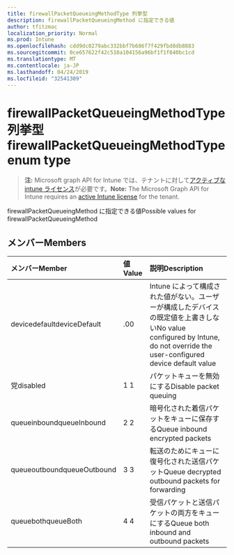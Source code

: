 ```yaml
---
title: firewallPacketQueueingMethodType 列挙型
description: firewallPacketQueueingMethod に指定できる値
author: tfitzmac
localization_priority: Normal
ms.prod: Intune
ms.openlocfilehash: cdd9dc0279abc332bbf7b686f7f429fbd8db8883
ms.sourcegitcommit: 0ce657622f42c510a104156a96bf1f1f040bc1cd
ms.translationtype: MT
ms.contentlocale: ja-JP
ms.lasthandoff: 04/24/2019
ms.locfileid: "32541309"
---
```

# <a name="firewallpacketqueueingmethodtype-enum-type"></a><span data-ttu-id="2aa25-103">firewallPacketQueueingMethodType 列挙型</span><span class="sxs-lookup"><span data-stu-id="2aa25-103">firewallPacketQueueingMethodType enum type</span></span>

> <span data-ttu-id="2aa25-104">**注:** Microsoft graph API for Intune では、テナントに対して[アクティブな intune ライセンス](https://go.microsoft.com/fwlink/?linkid=839381)が必要です。</span><span class="sxs-lookup"><span data-stu-id="2aa25-104">**Note:** The Microsoft Graph API for Intune requires an [active Intune license](https://go.microsoft.com/fwlink/?linkid=839381) for the tenant.</span></span>

<span data-ttu-id="2aa25-105">firewallPacketQueueingMethod に指定できる値</span><span class="sxs-lookup"><span data-stu-id="2aa25-105">Possible values for firewallPacketQueueingMethod</span></span>

## <a name="members"></a><span data-ttu-id="2aa25-106">メンバー</span><span class="sxs-lookup"><span data-stu-id="2aa25-106">Members</span></span>
|<span data-ttu-id="2aa25-107">メンバー</span><span class="sxs-lookup"><span data-stu-id="2aa25-107">Member</span></span>|<span data-ttu-id="2aa25-108">値</span><span class="sxs-lookup"><span data-stu-id="2aa25-108">Value</span></span>|<span data-ttu-id="2aa25-109">説明</span><span class="sxs-lookup"><span data-stu-id="2aa25-109">Description</span></span>|
|:---|:---|:---|
|<span data-ttu-id="2aa25-110">devicedefault</span><span class="sxs-lookup"><span data-stu-id="2aa25-110">deviceDefault</span></span>|<span data-ttu-id="2aa25-111">.0</span><span class="sxs-lookup"><span data-stu-id="2aa25-111">0</span></span>|<span data-ttu-id="2aa25-112">Intune によって構成された値がない。ユーザーが構成したデバイスの既定値を上書きしない</span><span class="sxs-lookup"><span data-stu-id="2aa25-112">No value configured by Intune, do not override the user-configured device default value</span></span>|
|<span data-ttu-id="2aa25-113">党</span><span class="sxs-lookup"><span data-stu-id="2aa25-113">disabled</span></span>|<span data-ttu-id="2aa25-114">1 </span><span class="sxs-lookup"><span data-stu-id="2aa25-114">1</span></span>|<span data-ttu-id="2aa25-115">パケットキューを無効にする</span><span class="sxs-lookup"><span data-stu-id="2aa25-115">Disable packet queuing</span></span>|
|<span data-ttu-id="2aa25-116">queueinbound</span><span class="sxs-lookup"><span data-stu-id="2aa25-116">queueInbound</span></span>|<span data-ttu-id="2aa25-117">2 </span><span class="sxs-lookup"><span data-stu-id="2aa25-117">2</span></span>|<span data-ttu-id="2aa25-118">暗号化された着信パケットをキューに保存する</span><span class="sxs-lookup"><span data-stu-id="2aa25-118">Queue inbound encrypted packets</span></span>|
|<span data-ttu-id="2aa25-119">queueoutbound</span><span class="sxs-lookup"><span data-stu-id="2aa25-119">queueOutbound</span></span>|<span data-ttu-id="2aa25-120">3 </span><span class="sxs-lookup"><span data-stu-id="2aa25-120">3</span></span>|<span data-ttu-id="2aa25-121">転送のためにキューに復号化された送信パケット</span><span class="sxs-lookup"><span data-stu-id="2aa25-121">Queue decrypted outbound packets for forwarding</span></span>|
|<span data-ttu-id="2aa25-122">queueboth</span><span class="sxs-lookup"><span data-stu-id="2aa25-122">queueBoth</span></span>|<span data-ttu-id="2aa25-123">4 </span><span class="sxs-lookup"><span data-stu-id="2aa25-123">4</span></span>|<span data-ttu-id="2aa25-124">受信パケットと送信パケットの両方をキューにする</span><span class="sxs-lookup"><span data-stu-id="2aa25-124">Queue both inbound and outbound packets</span></span>|




